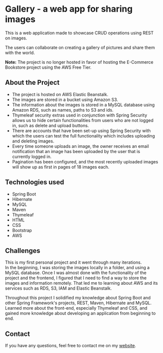 # Gallery - a web app for sharing images


This is a web application made to showcase CRUD operations using REST on images.  


The users can collaborate on creating a gallery of pictures and share them with the world. 


<strong>Note:</strong> The project is no longer hosted in favor of hosting the E-Commerce Bookstore project using the AWS Free Tier.

## About the Project


* The project is hosted on AWS Elastic Beanstalk.
* The images are stored in a bucket using Amazon S3.
* The information about the images is stored in a MySQL database using Amazon RDS, such as names, paths to S3 and ids.
* Thymeleaf security extras used in conjunction with Spring Security allows us to hide certain functionalities from users who are not logged in, such as delete and upload buttons.
* There are accounts that have been set-up using Spring Security with which the users can test the full functionality which includes uploading and deleting images.
* Every time someone uploads an image, the owner receives an email notification that an image has been uploaded by the user that is currently logged in.
* Pagination has been configured, and the most recently uploaded images will show up as first in pages of 18 images each.


## Technologies used
* Spring Boot
* Hibernate
* MySQL
* Maven
* Thymeleaf
* HTML
* CSS
* Bootstrap
* AWS


## Challenges
 
This is my first personal project and it went through many iterations.  
In the beginning, I was storing the images locally in a folder, and using a MySQL database. Once I was almost done with the functionality of the project and the frontend, I figured that I need to find a way to store the images and information remotely.
That led me to learning about AWS and its services such as RDS, S3, IAM and Elastic Beanstalk.  
  
Throughout this project I solidified my knowledge about Spring Boot and other Spring Framework's projects, REST, Maven, Hibernate and MySQL. Learned more about the front-end, especially Thymeleaf and CSS, and gained more knowledge about developing an application from beginning to end.


## Contact
If you have any questions, feel free to contact me on my [website](https://eimantaslilia.herokuapp.com/).
